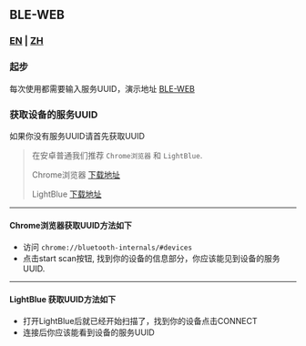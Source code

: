 ## BLE-WEB
### [EN](https://gitee.com/JHPatchouli_Admin/ble-web/blob/master/README.md) | [ZH](https://gitee.com/JHPatchouli_Admin/ble-web/blob/master/README_ZH.md)
### 起步
每次使用都需要输入服务UUID，演示地址 [BLE-WEB](https://jhpatchouli_admin.gitee.io/ble-web)

### 获取设备的服务UUID
如果你没有服务UUID请首先获取UUID

> 在安卓普通我们推荐 `Chrome浏览器` 和 `LightBlue`.
>
> Chrome浏览器 [下载地址](https://play.google.com/store/apps/details?id=com.android.chrome)
>
> LightBlue [下载地址](https://play.google.com/store/apps/details?id=com.punchthrough.lightblueexplorer)
--------
#### Chrome浏览器获取UUID方法如下
* 访问 `chrome://bluetooth-internals/#devices`
* 点击start scan按钮, 找到你的设备的信息部分，你应该能见到设备的服务UUID.
--------
#### LightBlue 获取UUID方法如下
* 打开LightBlue后就已经开始扫描了，找到你的设备点击CONNECT
* 连接后你应该能看到设备的服务UUID
